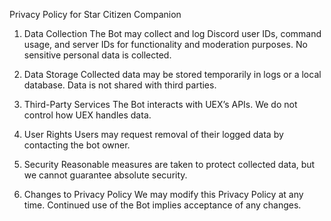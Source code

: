 Privacy Policy for Star Citizen Companion

1. Data Collection
The Bot may collect and log Discord user IDs, command usage, and server IDs for functionality and moderation purposes. No sensitive personal data is collected.

2. Data Storage
Collected data may be stored temporarily in logs or a local database. Data is not shared with third parties.

3. Third-Party Services
The Bot interacts with UEX’s APIs. We do not control how UEX handles data.

4. User Rights
Users may request removal of their logged data by contacting the bot owner.

5. Security
Reasonable measures are taken to protect collected data, but we cannot guarantee absolute security.

6. Changes to Privacy Policy
We may modify this Privacy Policy at any time. Continued use of the Bot implies acceptance of any changes.
